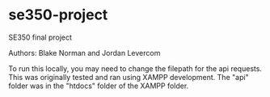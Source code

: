 # se350-project
SE350 final project

Authors: Blake Norman and Jordan Levercom

To run this locally, you may need to change the filepath for the api requests.
This was originally tested and ran using XAMPP development. The "api" folder was in the "htdocs" folder of the XAMPP folder.
